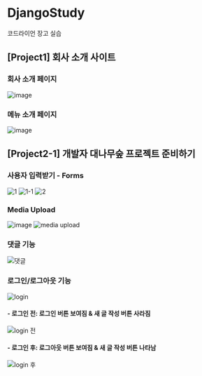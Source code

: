# DjangoStudy
코드라이언 장고 실습

<h2> [Project1] 회사 소개 사이트 </h2>
<h3> 회사 소개 페이지 </h3>

![image](https://user-images.githubusercontent.com/89904767/177316116-1cac0c31-6443-4ab4-9f0a-f76e060089ea.png)


<h3> 메뉴 소개 페이지 </h3>

![image](https://user-images.githubusercontent.com/89904767/177316171-df03c179-bfc7-4a3d-96f6-66ce69f27382.png)

<h2> [Project2-1] 개발자 대나무숲 프로젝트 준비하기 </h2>

<h3> 사용자 입력받기 - Forms </h3>

![1](https://user-images.githubusercontent.com/89904767/177819447-6c3c4356-9dd9-432e-a5f6-0c1f3cf424a6.png)
![1-1](https://user-images.githubusercontent.com/89904767/177819443-4fd5f3a6-20d4-48ce-a2c6-7c786011f963.png)
![2](https://user-images.githubusercontent.com/89904767/177819446-792d1e4b-f3e2-4501-9849-f6a270e1c2c9.png)


<h3> Media Upload </h3>

![image](https://user-images.githubusercontent.com/89904767/177818977-2621d505-6f01-4abd-90f3-5f0eb050c6ea.png)
![media upload](https://user-images.githubusercontent.com/89904767/177818655-4f914c48-0092-4821-90e8-25cfb6240ccb.png)

<h3> 댓글 기능 </h3>

![댓글](https://user-images.githubusercontent.com/89904767/177819615-d90161ea-f077-425b-b78a-8b97a9bdd0a9.png)

<h3> 로그인/로그아웃 기능 </h3>

![login](https://user-images.githubusercontent.com/89904767/177819745-9d5c7f8b-ecd1-4a9e-abbc-2fb6ee1b952e.png)

<h4> - 로그인 전: 로그인 버튼 보여짐 & 새 글 작성 버튼 사라짐 </h4>

![login 전](https://user-images.githubusercontent.com/89904767/177819752-73c96db1-eb28-488c-a92e-6a9ecaedfb77.png)

<h4> - 로그인 후: 로그아웃 버튼 보여짐 & 새 글 작성 버튼 나타남 </h4>

![login 후](https://user-images.githubusercontent.com/89904767/177819756-a559166a-9e72-4238-aba3-f5a6a076d638.png)

